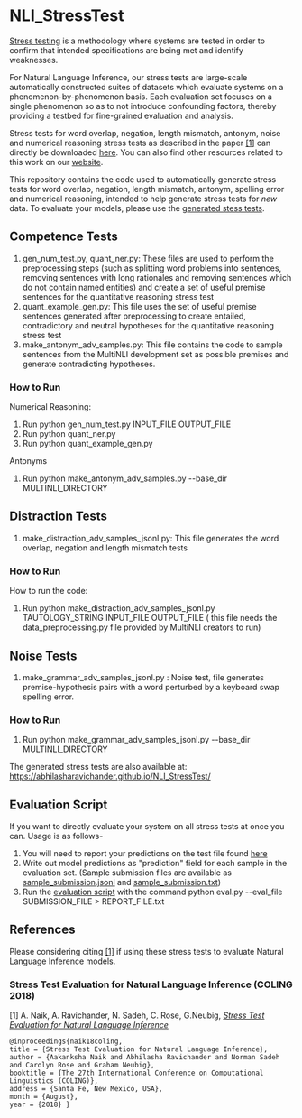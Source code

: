 # NLI_StressTest

[Stress testing](https://en.wikipedia.org/wiki/Stress_testing) is a methodology where systems are tested in order to confirm that intended specifications are being met and identify weaknesses.

For Natural Language Inference, our stress tests are large-scale automatically constructed suites of datasets which evaluate systems on a phenomenon-by-phenomenon basis. Each evaluation set focuses on a single phenomenon so as to not introduce confounding factors, thereby providing a testbed for fine-grained evaluation and analysis.

Stress tests for word overlap, negation, length mismatch, antonym, noise and numerical reasoning stress tests as described in the paper [[1]](https://arxiv.org/abs/1806.00692) can directly be downloaded  [here](https://drive.google.com/file/d/1faGA5pHdu5Co8rFhnXn-6jbBYC2R1dhw/view). You can also find other resources related to this work on our [website](https://abhilasharavichander.github.io/NLI_StressTest/). 

This repository contains the code used to automatically generate stress tests for word overlap, negation, length mismatch, antonym, spelling error and numerical reasoning, intended to help generate stress tests for _new_ data. To evaluate your models, please use the [generated stess tests](https://abhilasharavichander.github.io/NLI_StressTest/). 

## Competence Tests
1. gen_num_test.py, quant_ner.py: These files are used to perform the preprocessing steps (such as splitting word problems into sentences, removing sentences with long rationales and removing sentences which do not contain named entities) and create a set of useful premise sentences for the quantitative reasoning stress test
2. quant_example_gen.py: This file uses the set of useful premise sentences generated after preprocessing to create entailed, contradictory and neutral hypotheses for the quantitative reasoning stress test
3. make_antonym_adv_samples.py: This file contains the code to sample sentences from the MultiNLI development set as possible premises and generate contradicting hypotheses.

### How to Run

Numerical Reasoning:
1. Run python gen_num_test.py INPUT_FILE OUTPUT_FILE
2. Run python quant_ner.py
3. Run python quant_example_gen.py

Antonyms
1. Run python make_antonym_adv_samples.py --base_dir MULTINLI_DIRECTORY

## Distraction Tests
1. make_distraction_adv_samples_jsonl.py: This file generates the word overlap, negation and length mismatch tests

### How to Run

How to run the code:
1. Run python make_distraction_adv_samples_jsonl.py TAUTOLOGY_STRING INPUT_FILE OUTPUT_FILE ( this file needs the data_preprocessing.py file provided by MultiNLI creators to run)


## Noise Tests
1. make_grammar_adv_samples_jsonl.py : Noise test, file generates premise-hypothesis pairs with a word perturbed by a keyboard swap spelling error.

### How to Run
1. Run python make_grammar_adv_samples_jsonl.py --base_dir MULTINLI_DIRECTORY 

The generated stress tests are also available at: https://abhilasharavichander.github.io/NLI_StressTest/

## Evaluation Script
If you want to directly evaluate your system on all stress tests at once you can. 
 Usage is as follows-
1. You will need to report your predictions on the test file found [here](https://drive.google.com/file/d/1Gw3YgA63rFMqAEpzDtO0PKFJ3WsHPQ5d/view?usp=sharing)
2. Write out model predictions as "prediction" field for each sample in the evaluation set. (Sample submission files are available as [sample_submission.jsonl](https://drive.google.com/file/d/18r2lb0sU_YmOZ1mRjHdtyFhsfADD4Qje/view?usp=sharing) and [sample_submission.txt](https://drive.google.com/file/d/14MbtSB-G6RZ87hJNX9AS3I5cVSfz7PDh/view?usp=sharing))
3. Run the [evaluation script](https://github.com/AbhilashaRavichander/NLI_StressTest/blob/master/eval.py) with the command
	python eval.py --eval_file SUBMISSION_FILE > REPORT_FILE.txt

## References

Please considering citing [[1]](https://arxiv.org/abs/1806.00692) if using these stress tests to evaluate Natural Language Inference models.

### Stress Test Evaluation for Natural Language Inference (COLING 2018)

[1] A. Naik, A. Ravichander, N. Sadeh, C. Rose, G.Neubig, [*Stress Test Evaluation for Natural Language Inference*](https://arxiv.org/abs/1806.00692)

```
@inproceedings{naik18coling, 
title = {Stress Test Evaluation for Natural Language Inference},
author = {Aakanksha Naik and Abhilasha Ravichander and Norman Sadeh and Carolyn Rose and Graham Neubig}, 
booktitle = {The 27th International Conference on Computational Linguistics (COLING)}, 
address = {Santa Fe, New Mexico, USA},
month = {August},
year = {2018} }
